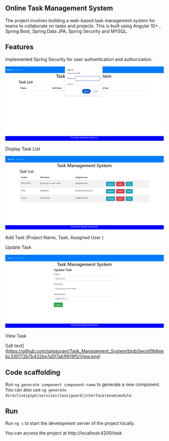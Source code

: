 ##  Online Task Management System
The project involves building a web-based task management system for teams to collaborate on tasks and  projects. This is built using Angular 10+ , Spring Boot,  Spring Data JPA, Spring Security and MYSQL.



## Features

Implemented Spring Security for user authentication and authorization.

![alt text](https://github.com/saigauravi/Task_Management_System/blob/97226646944012f6b120e4bfabb4f82fb04a5583/Security.png)

Display Task List

![alt text](https://github.com/saigauravi/Task_Management_System/blob/becef9b6eebc330172b7b432be7a5f7ab1f619f5/TaskList.png)

Add Task (Project Name, Task, Assigned User )



Update Task

![alt text](https://github.com/saigauravi/Task_Management_System/blob/becef9b6eebc330172b7b432be7a5f7ab1f619f5/Update.png)

View Task

![alt text] (https://github.com/saigauravi/Task_Management_System/blob/becef9b6eebc330172b7b432be7a5f7ab1f619f5/View.png)


## Code scaffolding

Run `ng generate component component-name` to generate a new component. You can also use `ng generate directive|pipe|service|class|guard|interface|enum|module`.

## Run

Run `ng s` to start the development server of the project locally. 

You can access the project  at http://localhost:4200/task




